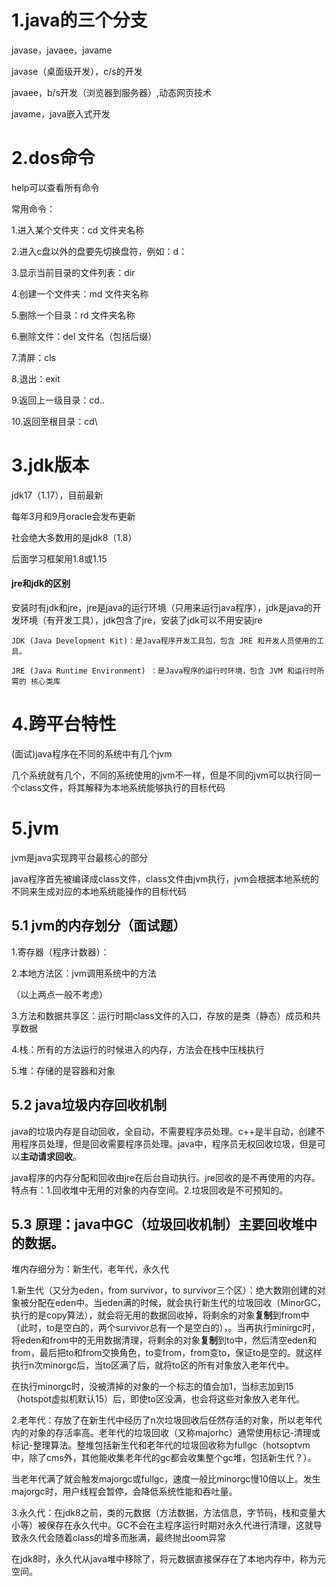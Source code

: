 # 1.java的三个分支

javase，javaee，javame



javase（桌面级开发），c/s的开发



javaee，b/s开发（浏览器到服务器）,动态网页技术



javame，java嵌入式开发



# 2.dos命令

help可以查看所有命令



常用命令：

1.进入某个文件夹：cd 文件夹名称

2.进入c盘以外的盘要先切换盘符，例如：d：

3.显示当前目录的文件列表：dir

4.创建一个文件夹：md 文件夹名称

5.删除一个目录：rd 文件夹名称

6.删除文件：del 文件名（包括后缀）

7.清屏：cls

8.退出：exit

9.返回上一级目录：cd..

10.返回至根目录：cd\





# 3.jdk版本

jdk17（1.17），目前最新

每年3月和9月oracle会发布更新

社会绝大多数用的是jdk8（1.8）

后面学习框架用1.8或1.15



#### jre和jdk的区别

安装时有jdk和jre，jre是java的运行环境（只用来运行java程序），jdk是java的开发环境（有开发工具），jdk包含了jre，安装了jdk可以不用安装jre

```
JDK (Java Development Kit)：是Java程序开发工具包，包含 JRE 和开发人员使用的工具。

JRE (Java Runtime Environment) ：是Java程序的运行时环境，包含 JVM 和运行时所需的 核心类库
```



# 4.跨平台特性

(面试)java程序在不同的系统中有几个jvm

几个系统就有几个，不同的系统使用的jvm不一样，但是不同的jvm可以执行同一个class文件，将其解释为本地系统能够执行的目标代码



# 5.jvm

jvm是java实现跨平台最核心的部分

java程序首先被编译成class文件，class文件由jvm执行，jvm会根据本地系统的不同来生成对应的本地系统能操作的目标代码



## 5.1 jvm的内存划分（面试题）

1.寄存器（程序计数器）：

2.本地方法区：jvm调用系统中的方法

（以上两点一般不考虑）

3.方法和数据共享区：运行时期class文件的入口，存放的是类（静态）成员和共享数据

4.栈：所有的方法运行的时候进入的内存，方法会在栈中压栈执行

5.堆：存储的是容器和对象



## 5.2 java垃圾内存回收机制

java的垃圾内存是自动回收，全自动，不需要程序员处理。c++是半自动，创建不用程序员处理，但是回收需要程序员处理。java中，程序员无权回收垃圾，但是可以**主动请求回收**。

java程序的内存分配和回收由jre在后台自动执行。jre回收的是不再使用的内存。特点有：1.回收堆中无用的对象的内存空间。2.垃圾回收是不可预知的。

## 5.3 原理：java中GC（垃圾回收机制）主要回收堆中的数据。

堆内存细分为：新生代，老年代，永久代

1.新生代（又分为eden，from survivor，to survivor三个区）：绝大数刚创建的对象被分配在eden中。当eden满的时候，就会执行新生代的垃圾回收（MinorGC，执行的是copy算法），就会将无用的数据回收掉，将剩余的对象**复制**到from中（此时，to是空白的，两个survivor总有一个是空白的），。当再执行minirgc时，将eden和from中的无用数据清理，将剩余的对象**复制**到to中，然后清空eden和from，最后把to和from交换角色，to变from，from变to，保证to是空的。就这样执行n次minorgc后，当to区满了后，就将to区的所有对象放入老年代中。

在执行minorgc时，没被清掉的对象的一个标志的值会加1，当标志加到15（hotspot虚拟机默认15）后，即使to区没满，也会将这些对象放入老年代。



2.老年代：存放了在新生代中经历了n次垃圾回收后任然存活的对象，所以老年代内的对象的存活率高。老年代的垃圾回收（又称majorhc）通常使用标记-清理或标记-整理算法。整堆包括新生代和老年代的垃圾回收称为fullgc（hotsoptvm中，除了cms外，其他能收集老年代的gc都会收集整个gc堆，包括新生代？）。

当老年代满了就会触发majorgc或fullgc，速度一般比minorgc慢10倍以上。发生majorgc时，用户线程会暂停，会降低系统性能和吞吐量。



3.永久代：在jdk8之前，类的元数据（方法数据，方法信息，字节码，栈和变量大小等）被保存在永久代中。GC不会在主程序运行时期对永久代进行清理，这就导致永久代会随着class的增多而胀满，最终抛出oom异常

在jdk8时，永久代从java堆中移除了，将元数据直接保存在了本地内存中，称为元空间。








